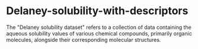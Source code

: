 # Delaney-solubility-with-descriptors
The "Delaney solubility dataset" refers to a collection of data containing the aqueous solubility values of various chemical compounds, primarily organic molecules, alongside their corresponding molecular structures.

